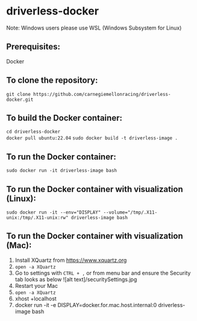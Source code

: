 # driverless-docker

Note: Windows users please use WSL (Windows Subsystem for Linux)

## Prerequisites:
Docker

## To clone the repository:
`git clone https://github.com/carnegiemellonracing/driverless-docker.git`

## To build the Docker container:
`cd driverless-docker` <br>
`docker pull ubuntu:22.04`
`sudo docker build -t driverless-image .`

## To run the Docker container:
`sudo docker run -it driverless-image bash`

## To run the Docker container with visualization (Linux):
`sudo docker run -it --env="DISPLAY" --volume="/tmp/.X11-unix:/tmp/.X11-unix:rw" driverless-image bash`

## To run the Docker container with visualization (Mac):
1. Install XQuartz from https://www.xquartz.org
2. `open -a XQuartz`
3. Go to settings with `CTRL + ,` or from menu bar and ensure the Security tab looks as below
![alt text]/securitySettings.jpg
4. Restart your Mac
5. `open -a XQuartz`
6. xhost +localhost
7. docker run -it -e DISPLAY=docker.for.mac.host.internal:0 driverless-image bash
